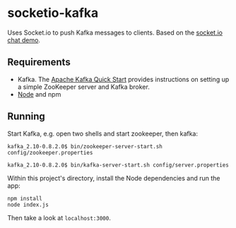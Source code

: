 # socketio-kafka
Uses Socket.io to push Kafka messages to clients. Based on the [socket.io chat demo](http://socket.io/get-started/chat/).

## Requirements
- Kafka. The [Apache Kafka Quick Start](http://socket.io/get-started/chat/) provides instructions on setting up a simple ZooKeeper server and Kafka broker.
- [Node](http://nodejs.org) and npm

## Running
Start Kafka, e.g. open two shells and start zookeeper, then kafka:
```
kafka_2.10-0.8.2.0$ bin/zookeeper-server-start.sh config/zookeeper.properties
```

```
kafka_2.10-0.8.2.0$ bin/kafka-server-start.sh config/server.properties
```

Within this project's directory, install the Node dependencies and run the app:
```
npm install
node index.js
```
Then take a look at `localhost:3000`.